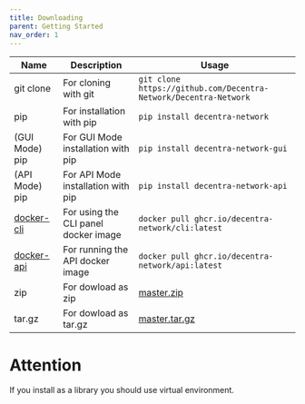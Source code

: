 ```yaml
---
title: Downloading
parent: Getting Started
nav_order: 1
---
```


| Name | Description | Usage |
| --- | --- | --- |
| git clone | For cloning with git | `git clone https://github.com/Decentra-Network/Decentra-Network` |
| pip | For installation with pip | `pip install decentra-network` |
| (GUI Mode) pip | For GUI Mode installation with pip | `pip install decentra-network-gui` |
| (API Mode) pip | For API Mode installation with pip | `pip install decentra-network-api` |
| [docker-cli](https://github.com/Decentra-Network/Decentra-Network/pkgs/container/cli) | For using the CLI panel docker image | `docker pull ghcr.io/decentra-network/cli:latest` |
| [docker-api](https://github.com/Decentra-Network/Decentra-Network/pkgs/container/api) | For running the API docker image | `docker pull ghcr.io/decentra-network/api:latest` |
| zip | For dowload as zip | [master.zip](https://github.com/Decentra-Network/Decentra-Network/archive/refs/heads/master.zip) |
| tar.gz | For dowload as tar.gz | [master.tar.gz](https://github.com/Decentra-Network/Decentra-Network/archive/refs/heads/master.tar.gz) |

# Attention
If you install as a library you should use virtual environment.